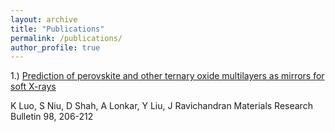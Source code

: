 ```yaml
---
layout: archive
title: "Publications"
permalink: /publications/
author_profile: true
---
```


1.) [Prediction of perovskite and other ternary oxide multilayers as mirrors for soft X-rays](https://www.sciencedirect.com/science/article/pii/S0025540817323012)

K Luo, S Niu, D Shah, A Lonkar, Y Liu, J Ravichandran
Materials Research Bulletin 98, 206-212
